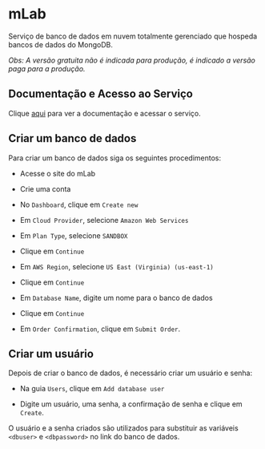# mLab

Serviço de banco de dados em nuvem totalmente gerenciado que hospeda bancos de dados do MongoDB.

*Obs: A versão gratuita não é indicada para produção, é indicado a versão paga para a produção.*

## Documentação e Acesso ao Serviço

Clique [aqui](https://mlab.com) para ver a documentação e acessar o serviço.

## Criar um banco de dados

Para criar um banco de dados siga os seguintes procedimentos:

- Acesse o site do mLab

- Crie uma conta

- No `Dashboard`, clique em `Create new`

- Em `Cloud Provider`, selecione `Amazon Web Services`

- Em `Plan Type`, selecione `SANDBOX`

- Clique em `Continue`

- Em `AWS Region`, selecione `US East (Virginia) (us-east-1)`

- Clique em `Continue`

- Em `Database Name`, digite um nome para o banco de dados

- Clique em `Continue`

- Em `Order Confirmation`, clique em `Submit Order`.

## Criar um usuário

Depois de criar o banco de dados, é necessário criar um usuário e senha:

- Na guia `Users`, clique em `Add database user`

- Digite um usuário, uma senha, a confirmação de senha e clique em `Create`.

O usuário e a senha criados são utilizados para substituir as variáveis `<dbuser>` e `<dbpassword>` no link do banco de dados.